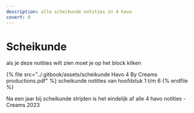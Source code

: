 ```yaml
---
description: alle scheikunde notities in 4 havo
coverY: 0
---
```


# Scheikunde

als je deze notities wilt zien moet je op het block kliken

{% file src="../.gitbook/assets/scheikunde Havo 4 By Creams productions.pdf" %}
scheikunde notities van hoofdstuk 1 t/m 6
{% endfile %}

Na een jaar bij scheikunde strijden is het eindelijk af alle 4 havo notities - Creams 2023

